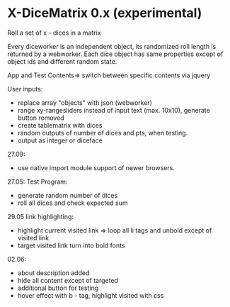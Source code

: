 # X-DiceMatrix 0.x (experimental)

Roll a set of x - dices in a matrix

Every diceworker is an independent object, its randomized roll length is returned by a webworker. 
Each dice object has same properties except of object ids and different random state. 

App and Test Contents=> switch between specific contents via jquery

User inputs:

+ replace array "objects" with json (webworker)
+ range xy-rangesliders instead of input text (max. 10x10), generate button removed
+ create tablematrix with dices
+ random outputs of number of dices and pts, when testing.
+ output as integer or diceface

27.09: 

+ use native import module support of newer browsers.

27.05: Test Program:

+ generate random number of dices
+ roll all dices and check expected sum 

29.05 link highlighting:
+ highlight current visited link => loop all li tags and unbold except of visited link 
+ target visited link turn into bold fonts

02.06:
+ about description added
+ hide all content except of targeted
+ additional button for testing
+ hover effect with b - tag, highlight visited with css 
